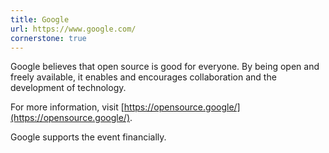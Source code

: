 ```yaml
---
title: Google
url: https://www.google.com/
cornerstone: true
---
```

Google believes that open source is good for everyone. By being open and freely available, 
it enables and encourages collaboration and the development of technology.

For more information, visit [https://opensource.google/](https://opensource.google/).

Google supports the event financially.

